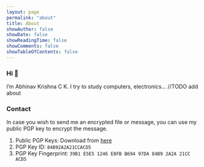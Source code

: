 ```yaml
---
layout: page
permalink: "about"
title: About
showAuthor: false
showDate: false
showReadingTime: false
showComments: false
showTableOfContents: false
---
```


### Hi :wave:

I’m Abhinav Krishna C K. I try to study computers, electronics… //TODO add about

### Contact
In case you wish to send me an encrypted file or message, you can use my public PGP key to encrypt the message. 
1. Public PGP Keys: Download from [here](https://keys.openpgp.org/search?q=me@abhy.me)
2. PGP Key ID: `84B92A2A21CCACD5`
3. PGP Key Fingerprint: `39B1 E5E5 1246 E0FB B694 97DA 84B9 2A2A 21CC ACD5`